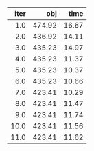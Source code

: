 |   iter |      obj |    time |
| ------:| --------:| -------:|
|  $1.0$ | $474.92$ | $16.67$ |
|  $2.0$ | $436.92$ | $14.11$ |
|  $3.0$ | $435.23$ | $14.97$ |
|  $4.0$ | $435.23$ | $11.37$ |
|  $5.0$ | $435.23$ | $10.37$ |
|  $6.0$ | $435.23$ | $10.66$ |
|  $7.0$ | $423.41$ | $10.29$ |
|  $8.0$ | $423.41$ | $11.47$ |
|  $9.0$ | $423.41$ | $11.74$ |
| $10.0$ | $423.41$ | $11.56$ |
| $11.0$ | $423.41$ | $11.62$ |


